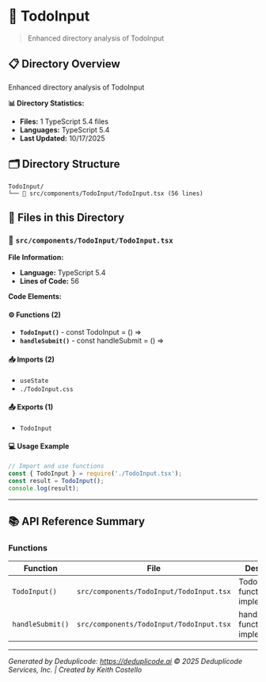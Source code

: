 # 📁 TodoInput

> Enhanced directory analysis of TodoInput

## 📋 Directory Overview

Enhanced directory analysis of TodoInput

**📊 Directory Statistics:**
- **Files:** 1 TypeScript 5.4 files
- **Languages:** TypeScript 5.4
- **Last Updated:** 10/17/2025

## 🗂 Directory Structure

```
TodoInput/
└── 📄 src/components/TodoInput/TodoInput.tsx (56 lines)
```

## 🎯 Files in this Directory

### 📄 `src/components/TodoInput/TodoInput.tsx`
**File Information:**
- **Language:** TypeScript 5.4
- **Lines of Code:** 56

**Code Elements:**

#### ⚙️ Functions (2)
- **`TodoInput()`** - const TodoInput = () =>
- **`handleSubmit()`** - const handleSubmit = () =>

#### 📥 Imports (2)
- `useState`
- `./TodoInput.css`

#### 📤 Exports (1)
- `TodoInput`

#### 💻 Usage Example
```ts
// Import and use functions
const { TodoInput } = require('./TodoInput.tsx');
const result = TodoInput();
console.log(result);
```

---

## 📚 API Reference Summary

### Functions
| Function | File | Description |
|----------|------|-------------|
| `TodoInput()` | `src/components/TodoInput/TodoInput.tsx` | TodoInput function implementation |
| `handleSubmit()` | `src/components/TodoInput/TodoInput.tsx` | handleSubmit function implementation |

---

*Generated by Deduplicode: https://deduplicode.ai*
*© 2025 Deduplicode Services, Inc. | Created by Keith Costello*
